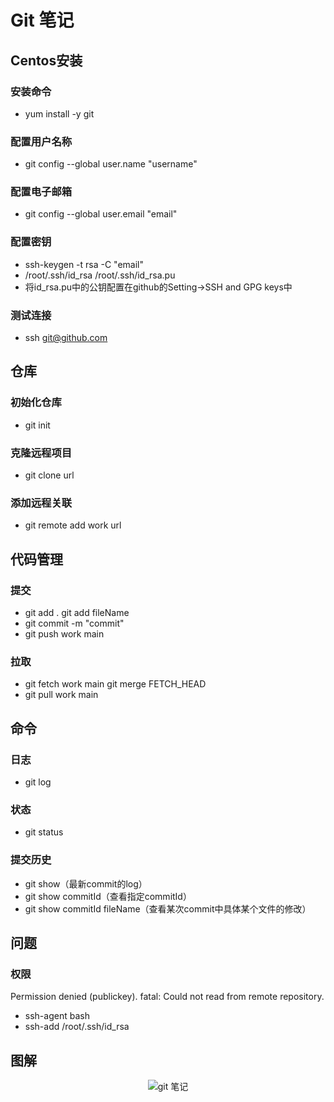 # Git 笔记

## Centos安装

### 安装命令
- yum install -y git

### 配置用户名称

- git config --global user.name "username"

### 配置电子邮箱

- git config --global user.email "email"

### 配置密钥

- ssh-keygen -t rsa -C "email"
- /root/.ssh/id_rsa
/root/.ssh/id_rsa.pu
- 将id_rsa.pu中的公钥配置在github的Setting->SSH and GPG keys中

### 测试连接

- ssh git@github.com

## 仓库

### 初始化仓库

- git init

### 克隆远程项目

- git clone url

### 添加远程关联

- git remote add work url

## 代码管理

### 提交

- git add .
git add fileName
- git commit -m "commit"
- git push work main

### 拉取

- git fetch work main
git merge FETCH_HEAD
- git pull work main

## 命令

### 日志
- git log

### 状态
- git status

### 提交历史
- git show（最新commit的log）
- git show commitId（查看指定commitId）
- git show commitId fileName（查看某次commit中具体某个文件的修改）

## 问题

### 权限
Permission denied (publickey).
fatal: Could not read from remote repository.

- ssh-agent bash
- ssh-add /root/.ssh/id_rsa

## 图解

<div style="text-align: center;">

![git 笔记](../_media/git-note.png)

</div>